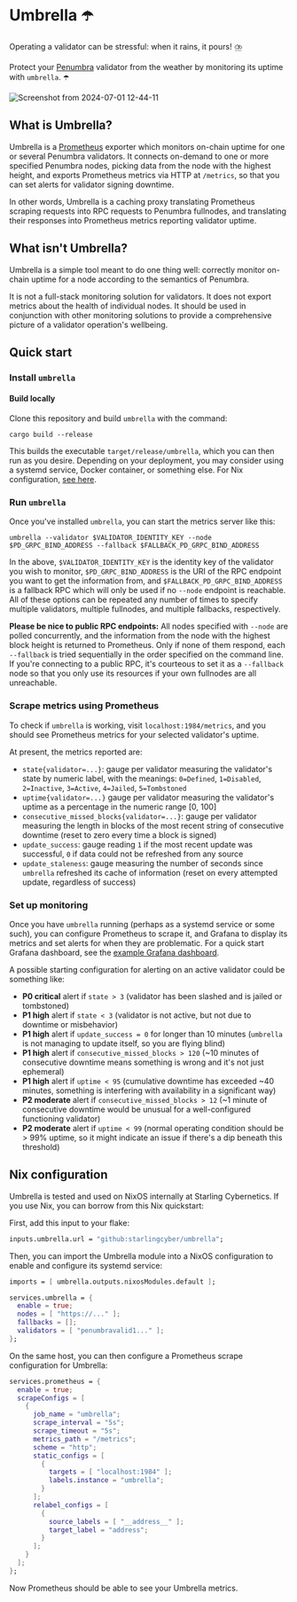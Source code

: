# Umbrella ☂️

Operating a validator can be stressful: when it rains, it pours! ⛈️

Protect your [Penumbra](https://penumbra.zone) validator from the weather by monitoring its uptime with `umbrella`. ☂️

![Screenshot from 2024-07-01 12-44-11](https://github.com/starlingcyber/umbrella/assets/597089/0ee1c16f-eef2-4254-a4e4-57a9d6cb6279)

## What is Umbrella? 

Umbrella is a [Prometheus](https://prometheus.io/) exporter which monitors on-chain uptime for one or several Penumbra validators. It connects on-demand to one or more specified Penumbra nodes, picking data from the node with the highest height, and exports Prometheus metrics via HTTP at `/metrics`, so that you can set alerts for validator signing downtime.

In other words, Umbrella is a caching proxy translating Prometheus scraping requests into RPC requests to Penumbra fullnodes, and translating their responses into Prometheus metrics reporting validator uptime.

## What isn't Umbrella?

Umbrella is a simple tool meant to do one thing well: correctly monitor on-chain uptime for a node according to the semantics of Penumbra.

It is not a full-stack monitoring solution for validators. It does not export metrics about the health of individual nodes. It should be used in conjunction with other monitoring solutions to provide a comprehensive picture of a validator operation's wellbeing.

## Quick start

### Install `umbrella`

#### Build locally

Clone this repository and build `umbrella` with the command:

```shell
cargo build --release
```

This builds the executable `target/release/umbrella`, which you can then run as you desire. Depending on your deployment, you may consider using a systemd service, Docker container, or something else. For Nix configuration, [see here](#nix-configuration).

### Run `umbrella`

Once you've installed `umbrella`, you can start the metrics server like this:

```shell
umbrella --validator $VALIDATOR_IDENTITY_KEY --node $PD_GRPC_BIND_ADDRESS --fallback $FALLBACK_PD_GRPC_BIND_ADDRESS
```

In the above, `$VALIDATOR_IDENTITY_KEY` is the identity key of the validator you wish to monitor, `$PD_GRPC_BIND_ADDRESS` is the URI of the RPC endpoint you want to get the information from, and `$FALLBACK_PD_GRPC_BIND_ADDRESS` is a fallback RPC which will only be used if no `--node` endpoint is reachable. All of these options can be repeated any number of times to specify multiple validators, multiple fullnodes, and multiple fallbacks, respectively.

**Please be nice to public RPC endpoints:** All nodes specified with `--node` are polled concurrently, and the information from the node with the highest block height is returned to Prometheus. Only if none of them respond, each `--fallback` is tried sequentially in the order specified on the command line. If you're connecting to a public RPC, it's courteous to set it as a `--fallback` node so that you only use its resources if your own fullnodes are all unreachable.

### Scrape metrics using Prometheus

To check if `umbrella` is working, visit `localhost:1984/metrics`, and you should see Prometheus metrics for your selected validator's uptime.

At present, the metrics reported are:

- `state{validator=...}`: gauge per validator measuring the validator's state by numeric label, with the meanings: `0=Defined`, `1=Disabled`, `2=Inactive`, `3=Active`, `4=Jailed`, `5=Tombstoned`
- `uptime{validator=...}` gauge per validator measuring the validator's uptime as a percentage in the numeric range [0, 100]
- `consecutive_missed_blocks{validator=...}`: gauge per validator measuring the length in blocks of the most recent string of consecutive downtime (reset to zero every time a block is signed)
- `update_success`: gauge reading `1` if the most recent update was successful, `0` if data could not be refreshed from any source
- `update_staleness`: gauge measuring the number of seconds since `umbrella` refreshed its cache of information (reset on every attempted update, regardless of success)

### Set up monitoring

Once you have `umbrella` running (perhaps as a systemd service or some such), you can configure Prometheus to scrape it, and Grafana to display its metrics and set alerts for when they are problematic. For a quick start Grafana dashboard, see the [example Grafana dashboard](dashboard.example.json).

A possible starting configuration for alerting on an active validator could be something like:

- **P0 critical** alert if `state > 3` (validator has been slashed and is jailed or tombstoned)
- **P1 high** alert if `state < 3` (validator is not active, but not due to downtime or misbehavior)
- **P1 high** alert if `update_success = 0` for longer than 10 minutes (`umbrella` is not managing to update itself, so you are flying blind)
- **P1 high** alert if `consecutive_missed_blocks > 120` (~10 minutes of consecutive downtime means something is wrong and it's not just ephemeral)
- **P1 high** alert if `uptime < 95` (cumulative downtime has exceeded ~40 minutes, something is interfering with availability in a significant way)
- **P2 moderate** alert if `consecutive_missed_blocks > 12` (~1 minute of consecutive downtime would be unusual for a well-configured functioning validator)
- **P2 moderate** alert if `uptime < 99` (normal operating condition should be > 99% uptime, so it might indicate an issue if there's a dip beneath this threshold)

## Nix configuration

Umbrella is tested and used on NixOS internally at Starling Cybernetics. If you use Nix, you can borrow from this Nix quickstart:

First, add this input to your flake:

```nix
inputs.umbrella.url = "github:starlingcyber/umbrella";
```

Then, you can import the Umbrella module into a NixOS configuration to enable and configure its systemd service:

```nix
imports = [ umbrella.outputs.nixosModules.default ];

services.umbrella = {
  enable = true;
  nodes = [ "https://..." ];
  fallbacks = [];
  validators = [ "penumbravalid1..." ];
};
```

On the same host, you can then configure a Prometheus scrape configuration for Umbrella:

```nix
services.prometheus = {
  enable = true;
  scrapeConfigs = [
    {
      job_name = "umbrella";
      scrape_interval = "5s";
      scrape_timeout = "5s";
      metrics_path = "/metrics";
      scheme = "http";
      static_configs = [
        {
          targets = [ "localhost:1984" ];
          labels.instance = "umbrella";
        }
      ];
      relabel_configs = [
        {
          source_labels = [ "__address__" ];
          target_label = "address";
        }
      ];
    }
  ];
};
```

Now Prometheus should be able to see your Umbrella metrics.
